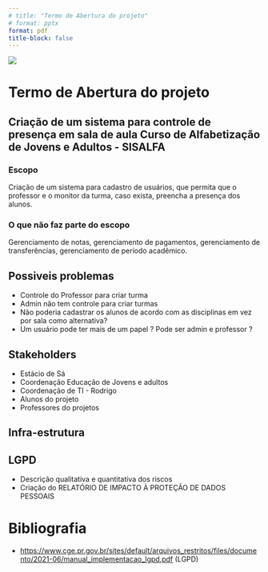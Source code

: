 ```yaml
---
# title: "Termo de Abertura do projeto"
# format: pptx
format: pdf
title-block: false
---
```


![](../../ltd_estacio_na/ltd_website/logo/logo_ltd.png)

#  Termo de Abertura do projeto

## Criação de um sistema para controle de presença em sala de aula Curso de Alfabetização de Jovens e Adultos - SISALFA

### Escopo 
Criação de um sistema para cadastro de usuários, que permita que o professor e o monitor da turma, caso exista, preencha a presença dos alunos. 

### O que não faz parte do escopo
Gerenciamento de notas, gerenciamento de pagamentos, gerenciamento de transferências, gerenciamento de período acadêmico.

## Possiveis problemas

- Controle do Professor para criar turma
- Admin não tem controle para criar turmas
- Não poderia cadastrar os alunos de acordo com as disciplinas em vez por sala como alternativa?
- Um usuário pode ter mais de um papel ? Pode ser admin e professor ?

## Stakeholders

- Estácio de Sá 
- Coordenação Educação de Jovens e adultos
- Coordenação de TI - Rodrigo
- Alunos do projeto
- Professores do projetos

## Infra-estrutura

## LGPD
 - Descrição qualitativa e quantitativa dos riscos
 - Criação do RELATÓRIO DE IMPACTO À PROTEÇÃO DE DADOS PESSOAIS


# Bibliografia 
- https://www.cge.pr.gov.br/sites/default/arquivos_restritos/files/documento/2021-06/manual_implementacao_lgpd.pdf (LGPD)



